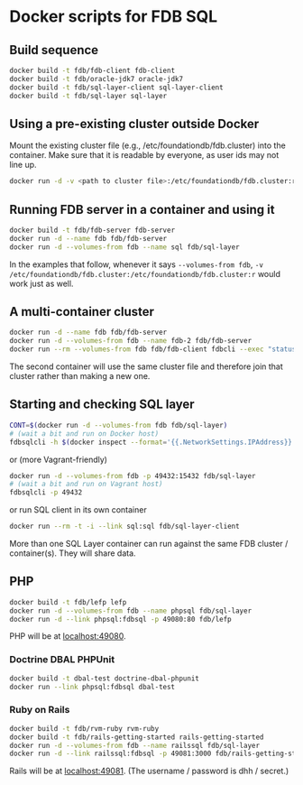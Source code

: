# Docker scripts for FDB SQL #

## Build sequence ##

```bash
docker build -t fdb/fdb-client fdb-client
docker build -t fdb/oracle-jdk7 oracle-jdk7
docker build -t fdb/sql-layer-client sql-layer-client
docker build -t fdb/sql-layer sql-layer
```

## Using a pre-existing cluster outside Docker

Mount the existing cluster file (e.g., /etc/foundationdb/fdb.cluster) into the container.
Make sure that it is readable by everyone, as user ids may not line up.

```bash
docker run -d -v <path to cluster file>:/etc/foundationdb/fdb.cluster:r fdb/sql-layer
```

## Running FDB server in a container and using it

```bash
docker build -t fdb/fdb-server fdb-server
docker run -d --name fdb fdb/fdb-server
docker run -d --volumes-from fdb --name sql fdb/sql-layer
```

In the examples that follow, whenever it says ```--volumes-from fdb```,
```-v /etc/foundationdb/fdb.cluster:/etc/foundationdb/fdb.cluster:r```
would work just as well.

## A multi-container cluster

```bash
docker run -d --name fdb fdb/fdb-server
docker run -d --volumes-from fdb --name fdb-2 fdb/fdb-server
docker run --rm --volumes-from fdb fdb/fdb-client fdbcli --exec "status details"
```

The second container will use the same cluster file and therefore join
that cluster rather than making a new one.

## Starting and checking SQL layer ##

```bash
CONT=$(docker run -d --volumes-from fdb fdb/sql-layer)
# (wait a bit and run on Docker host)
fdbsqlcli -h $(docker inspect --format='{{.NetworkSettings.IPAddress}}' $CONT)
```

or (more Vagrant-friendly)

```bash
docker run -d --volumes-from fdb -p 49432:15432 fdb/sql-layer
# (wait a bit and run on Vagrant host)
fdbsqlcli -p 49432
```

or run SQL client in its own container

```bash
docker run --rm -t -i --link sql:sql fdb/sql-layer-client
```

More than one SQL Layer container can run against the same FDB cluster
/ container(s).  They will share data.

## PHP ##

```bash
docker build -t fdb/lefp lefp
docker run -d --volumes-from fdb --name phpsql fdb/sql-layer
docker run -d --link phpsql:fdbsql -p 49080:80 fdb/lefp
```

PHP will be at [localhost:49080](http://localhost:49080/).

### Doctrine DBAL PHPUnit ###

```bash
docker build -t dbal-test doctrine-dbal-phpunit
docker run --link phpsql:fdbsql dbal-test
```

### Ruby on Rails ###

```bash
docker build -t fdb/rvm-ruby rvm-ruby
docker build -t fdb/rails-getting-started rails-getting-started
docker run -d --volumes-from fdb --name railssql fdb/sql-layer
docker run -d --link railssql:fdbsql -p 49081:3000 fdb/rails-getting-started
```

Rails will be at [localhost:49081](http://localhost:49081/).
(The username / password is dhh / secret.)
